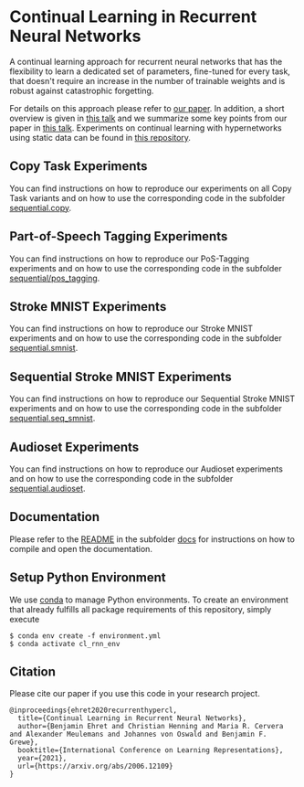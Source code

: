 # Continual Learning in Recurrent Neural Networks

A continual learning approach for recurrent neural networks that has the flexibility to learn a dedicated set of parameters, fine-tuned for every task, that doesn't require an increase in the number of trainable weights and is robust against catastrophic forgetting.

For details on this approach please refer to [our paper](https://arxiv.org/abs/2006.12109). In addition, a short overview is given in [this talk](https://iclr.cc/virtual/2021/poster/2851) and we summarize some key points from our paper in [this talk](https://www.youtube.com/watch?v=sFNAXF8H0IY). Experiments on continual learning with hypernetworks using static data can be found in [this repository](https://github.com/chrhenning/hypercl).


## Copy Task Experiments

You can find instructions on how to reproduce our experiments on all Copy Task variants and on how to use the corresponding code in the subfolder [sequential.copy](sequential/copy).

## Part-of-Speech Tagging Experiments

You can find instructions on how to reproduce our PoS-Tagging experiments and on how to use the corresponding code in the subfolder [sequential/pos_tagging](sequential/pos_tagging).

## Stroke MNIST Experiments

You can find instructions on how to reproduce our Stroke MNIST experiments and on how to use the corresponding code in the subfolder [sequential.smnist](sequential/smnist).

## Sequential Stroke MNIST Experiments

You can find instructions on how to reproduce our Sequential Stroke MNIST experiments and on how to use the corresponding code in the subfolder [sequential.seq_smnist](sequential/seq_smnist).

## Audioset Experiments

You can find instructions on how to reproduce our Audioset experiments and on how to use the corresponding code in the subfolder [sequential.audioset](sequential/audioset).


## Documentation

Please refer to the [README](docs/README.md) in the subfolder [docs](docs) for instructions on how to compile and open the documentation.

## Setup Python Environment

We use [conda](https://www.anaconda.com/) to manage Python environments. To create an environment that already fulfills all package requirements of this repository, simply execute

```console
$ conda env create -f environment.yml
$ conda activate cl_rnn_env
```

## Citation
Please cite our paper if you use this code in your research project.

```
@inproceedings{ehret2020recurrenthypercl,
  title={Continual Learning in Recurrent Neural Networks},
  author={Benjamin Ehret and Christian Henning and Maria R. Cervera and Alexander Meulemans and Johannes von Oswald and Benjamin F. Grewe},
  booktitle={International Conference on Learning Representations},
  year={2021},
  url={https://arxiv.org/abs/2006.12109}
}
```
